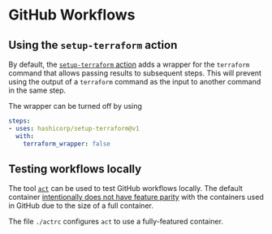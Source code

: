 # GitHub Workflows

## Using the `setup-terraform` action

By default, the [`setup-terraform` action](https://github.com/hashicorp/setup-terraform) adds a wrapper for the `terraform` command that allows passing results to subsequent steps. This will prevent using the output of a `terraform` command as the input to another command in the same step.

The wrapper can be turned off by using

```yaml
steps:
- uses: hashicorp/setup-terraform@v1
  with:
    terraform_wrapper: false
```

## Testing workflows locally

The tool [`act`](https://github.com/nektos/act) can be used to test GitHub workflows locally. The default container [intentionally does not have feature parity](https://github.com/nektos/act#default-runners-are-intentionally-incomplete) with the containers used in GitHub due to the size of a full container.

The file `./actrc` configures `act` to use a fully-featured container.
